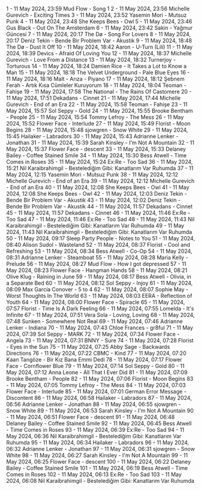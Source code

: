 1 - 11 May 2024, 23:59	Mud Flow - Song 1
2 - 11 May 2024, 23:56	Michelle Gurevich - Exciting Times
3 - 11 May 2024, 23:52	Yasemin Mori - Mutsuz Punk
4 - 11 May 2024, 23:48	She Keeps Bees - Owl
5 - 11 May 2024, 23:46	Gus Black - Out On The Amsterdam
6 - 11 May 2024, 23:42	Sakin - Yağmur Güncesi
7 - 11 May 2024, 20:17	The Dø - Song For Lovers
8 - 11 May 2024, 20:17	Deniz Tekin - Bende Bir Problem Var - Akustik
9 - 11 May 2024, 18:48	The Dø - Dust It Off
10 - 11 May 2024, 18:42	Aaron - U-Turn (Lili)
11 - 11 May 2024, 18:39	Devics - Afraid Of Loving You
12 - 11 May 2024, 18:37	Michelle Gurevich - Love From a Distance
13 - 11 May 2024, 18:32	Turnerjoy - Torturous
14 - 11 May 2024, 18:24	Damien Rice - It Takes a Lot to Know a Man
15 - 11 May 2024, 18:18	The Velvet Underground - Pale Blue Eyes
16 - 11 May 2024, 18:16	Malt - Arıza - Piyano
17 - 11 May 2024, 18:12	Şebnem Ferah - Artık Kısa Cümleler Kuruyorum
18 - 11 May 2024, 18:04	Teoman - Fahişe
19 - 11 May 2024, 17:58	The National - The Rains Of Castomere
20 - 11 May 2024, 17:51	Dekadans - Cinnet
21 - 11 May 2024, 17:44	Michelle Gurevich - End of an Era
22 - 11 May 2024, 15:58	Teoman - Fahişe
23 - 11 May 2024, 15:57	Sol Seppy - Gold
24 - 11 May 2024, 15:55	Brooke Bentham - People
25 - 11 May 2024, 15:54	Tommy Lefroy - The Mess
26 - 11 May 2024, 15:52	Flower Face - Interlude
27 - 11 May 2024, 15:49	Florist - Moon Begins
28 - 11 May 2024, 15:48	sjowgren - Snow White
29 - 11 May 2024, 15:45	Hailaker - Labradors
30 - 11 May 2024, 15:43	Adrianne Lenker - Jonathan
31 - 11 May 2024, 15:39	Sarah Kinsley - I'm Not A Mountain
32 - 11 May 2024, 15:37	Flower Face - descent
33 - 11 May 2024, 15:33	Delaney Bailey - Coffee Stained Smile
34 - 11 May 2024, 15:30	Bess Atwell - Time Comes in Roses
35 - 11 May 2024, 15:24	Ex:Re - Too Sad
36 - 11 May 2024, 15:21	Nil Karaibrahimgil - Bestelediğim Gibi: Kanatlarım Var Ruhumda
37 - 11 May 2024, 12:15	Yasemin Mori - Mutsuz Punk
38 - 11 May 2024, 12:12	Michelle Gurevich - End of an Era
39 - 11 May 2024, 12:12	Michelle Gurevich - End of an Era
40 - 11 May 2024, 12:08	She Keeps Bees - Owl
41 - 11 May 2024, 12:08	She Keeps Bees - Owl
42 - 11 May 2024, 12:03	Deniz Tekin - Bende Bir Problem Var - Akustik
43 - 11 May 2024, 12:02	Deniz Tekin - Bende Bir Problem Var - Akustik
44 - 11 May 2024, 11:57	Dekadans - Cinnet
45 - 11 May 2024, 11:57	Dekadans - Cinnet
46 - 11 May 2024, 11:46	Ex:Re - Too Sad
47 - 11 May 2024, 11:46	Ex:Re - Too Sad
48 - 11 May 2024, 11:43	Nil Karaibrahimgil - Bestelediğim Gibi: Kanatlarım Var Ruhumda
49 - 11 May 2024, 11:43	Nil Karaibrahimgil - Bestelediğim Gibi: Kanatlarım Var Ruhumda
50 - 11 May 2024, 09:17	Sleep Party People - Notes to You
51 - 11 May 2024, 08:40	Alison Sudol - Wasteland
52 - 11 May 2024, 08:37	Florist - Cool and Refreshing
53 - 11 May 2024, 08:34	Bess Atwell - Co-Op
54 - 11 May 2024, 08:31	Adrianne Lenker - Steamboat
55 - 11 May 2024, 08:28	Maria Kelly - Prelude
56 - 11 May 2024, 08:27	Mud Flow - How I got depressed
57 - 11 May 2024, 08:23	Flower Face - Hangman Hands
58 - 11 May 2024, 08:21	Olive Klug - Raining in June
59 - 11 May 2024, 08:17	Bess Atwell - Olivia, in a Separate Bed
60 - 11 May 2024, 08:12	Sol Seppy - Injoy
61 - 11 May 2024, 08:09	Max García Conover - 5 to 4
62 - 11 May 2024, 08:07	Sophie May - Worst Thoughts In The World
63 - 11 May 2024, 08:03	EERA - Reflection of Youth
64 - 11 May 2024, 08:00	Flower Face - Spiracle
65 - 11 May 2024, 07:57	Florist - Time Is A Dark Feeling
66 - 11 May 2024, 07:55	Lomelda - It's Infinite
67 - 11 May 2024, 07:51	Vera Sola - Loving, Loving
68 - 11 May 2024, 07:48	Sunken - Somewhere Not Real
69 - 11 May 2024, 07:46	Adrianne Lenker - Indiana
70 - 11 May 2024, 07:43	Chloe Frances - gr8ful
71 - 11 May 2024, 07:39	Sol Seppy - MARK
72 - 11 May 2024, 07:34	Flower Face - Angela
73 - 11 May 2024, 07:31	BNNY - Sure
74 - 11 May 2024, 07:28	Florist - Eyes in the Sun
75 - 11 May 2024, 07:25	Abby Sage - Backwards Directions
76 - 11 May 2024, 07:22	CBMC - Kind
77 - 11 May 2024, 07:20	Kaan Tangöze - Bir Kız Bana Emmi Dedi
78 - 11 May 2024, 07:17	Flower Face - Cornflower Blue
79 - 11 May 2024, 07:14	Sol Seppy - Gold
80 - 11 May 2024, 07:12	Anna Leone - All That I Ever Did
81 - 11 May 2024, 07:09	Brooke Bentham - People
82 - 11 May 2024, 07:06	Florist - Moon Begins
83 - 11 May 2024, 07:05	Tommy Lefroy - The Mess
84 - 11 May 2024, 07:03	Flower Face - Interlude
85 - 11 May 2024, 07:01	German Error Message - Discontent
86 - 11 May 2024, 06:58	Hailaker - Labradors
87 - 11 May 2024, 06:56	Adrianne Lenker - Jonathan
88 - 11 May 2024, 06:55	sjowgren - Snow White
89 - 11 May 2024, 06:53	Sarah Kinsley - I'm Not A Mountain
90 - 11 May 2024, 06:51	Flower Face - descent
91 - 11 May 2024, 06:48	Delaney Bailey - Coffee Stained Smile
92 - 11 May 2024, 06:45	Bess Atwell - Time Comes in Roses
93 - 11 May 2024, 06:39	Ex:Re - Too Sad
94 - 11 May 2024, 06:36	Nil Karaibrahimgil - Bestelediğim Gibi: Kanatlarım Var Ruhumda
95 - 11 May 2024, 06:34	Hailaker - Labradors
96 - 11 May 2024, 06:32	Adrianne Lenker - Jonathan
97 - 11 May 2024, 06:31	sjowgren - Snow White
98 - 11 May 2024, 06:27	Sarah Kinsley - I'm Not A Mountain
99 - 11 May 2024, 06:25	Flower Face - descent
100 - 11 May 2024, 06:22	Delaney Bailey - Coffee Stained Smile
101 - 11 May 2024, 06:19	Bess Atwell - Time Comes in Roses
102 - 11 May 2024, 06:13	Ex:Re - Too Sad
103 - 11 May 2024, 06:08	Nil Karaibrahimgil - Bestelediğim Gibi: Kanatlarım Var Ruhumda

